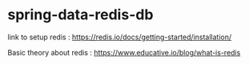 # spring-data-redis-db

link to setup redis : https://redis.io/docs/getting-started/installation/

Basic theory about redis : https://www.educative.io/blog/what-is-redis
